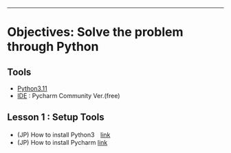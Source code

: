 
--------------------------------------------------------------------
# Objectives: Solve the problem through Python

## Tools
+ [Python3.11](https://www.python.org/downloads/)
+ [IDE](https://www.jetbrains.com/pycharm/download/?source=google&medium=cpc&campaign=APAC_en_JP_PyCharm_Branded&term=pycharm&content=603858680133&gclid=CjwKCAiA75itBhA6EiwAkho9e-2-KOkqf9F_1MO3tHGyy-Wh_WAUVn1b7lLyYAgsaYUcQcSZ7uZsohoCCb4QAvD_BwE&section=mac) : Pycharm Community Ver.(free)

## Lesson 1 : Setup Tools
+ (JP) How to install Python3　[link](https://prog-8.com/docs/python-env-win)
+ (JP) How to install Pycharm [link](https://sukkiri.jp/technologies/ides/pycharm/pycharm-win.html)
 
